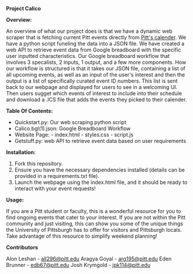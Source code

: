 **Project Calico**

**Overview:**

An overview of what our project does is that we have a dynamic web scraper that is fetching current Pitt events directly from [Pitt's calender](https://calendar.pitt.edu/calendar). We have a python script funeling the data into a JSON file. We have created a web API to retrieve event data from Google breadboard with the specific user inputted characteristics. Our Google breadboard workflow that involves 3 specalists, 2 inputs, 1 output, and a few more components. How our workflow is structured is that it takes our JSON file, containing a list of all upcoming events, as well as an input of the user's interest and then the output is a list of specifically curated event ID numbers. This list is sent back to our webpage and displayed for users to see in a welcoming UI. Then users sugget which events of interest to include into their schedule and download a .ICS file that adds the events they picked to their calender.

**Table Of Contents:**

- Quickstart.py:       Our web scraping python script
- Calico.bgl(1).json:  Google Breadboard Workflow
- Website Page:
      - index.html
      - styles.css
      - script.js
- Getstuff.py:         web API to retrieve event data based on user requirements

**Installation:**

1. Fork this repository.
2. Ensure you have the necessary dependencies installed (details can be provided in a requirements.txt file).
3. Launch the webpage using the index.html file, and it should be ready to interact with your event requests!

**Usage:**

If you are a Pitt student or faculty, this is a wonderful resource for you to find ongoing events that cater to your interest. If you are not within the Pitt community and just visiting, this can show you some of the unique things the University of Pittsburgh has to offer for visitors and Pittsburgh locals. Take advantage of this resource to simplify weekend planning!

**Contributors**

Alon Leshan - all296@pitt.edu
Aragya Goyal - arg195@pitt.edu
Eden Brunner - edb67@pitt.edu
Josh Krymgold - jpk114@pitt.edu
